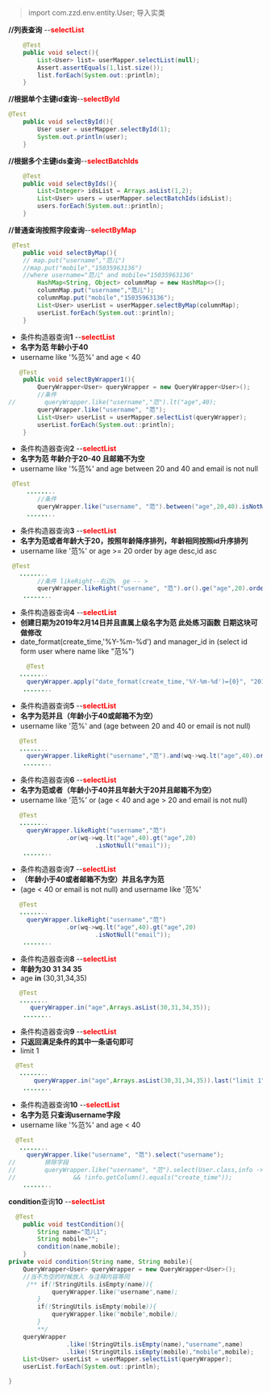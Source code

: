 > import com.zzd.env.entity.User; 导入实类

**//列表查询** --<span style="color:red">**selectList**</span> 

```java
    @Test
    public void select(){
        List<User> list= userMapper.selectList(null);
        Assert.assertEquals(1,list.size());
        list.forEach(System.out::println);
    }
```

**//根据单个主键id查询**--<span style="color:red">**selectById**</span> 

```java
@Test
    public void selectById(){
        User user = userMapper.selectById(1);
        System.out.println(user);
    }
```

**//根据多个主键ids查询**--<span style="color:red">**selectBatchIds**</span> 

```java
    @Test
    public void selectByIds(){
        List<Integer> idsList = Arrays.asList(1,2);
        List<User> users = userMapper.selectBatchIds(idsList);
        users.forEach(System.out::println);
    }
```

**//普通查询按照字段查询**--<span style="color:red">**selectByMap**</span> 

```java
 @Test
    public void selectByMap(){
    // map.put("username","范儿")
    //map.put("mobile","15035963136")
    //where username="范儿" and mobile="15035963136"
        HashMap<String, Object> columnMap = new HashMap<>();
        columnMap.put("username","范儿");
        columnMap.put("mobile","15035963136");
        List<User> userList = userMapper.selectByMap(columnMap);
        userList.forEach(System.out::println);
    }
```


 * 条件构造器查询**1** --<span style="color:red">**selectList**</span> 
 * **名字为范 年龄小于40**
 * username like '%范%' and age < 40

```java
   @Test
    public void selectByWrapper1(){
        QueryWrapper<User> queryWrapper = new QueryWrapper<User>();
        //条件
//        queryWrapper.like("username","范").lt("age",40);
        queryWrapper.like("username", "范");
        List<User> userList = userMapper.selectList(queryWrapper);
        userList.forEach(System.out::println);
    }
```

 * 条件构造器查询**2** --<span style="color:red">**selectList**</span> 
 * **名字为范 年龄介于20-40 且邮箱不为空**
 * username like '%范%' and age between 20 and 40 and email is not null

```java
 @Test
     ........
        //条件
        queryWrapper.like("username", "范").between("age",20,40).isNotNull("email");
     ........

```

 * 条件构造器查询**3** --<span style="color:red">**selectList**</span> 
 * **名字为范或者年龄大于20，按照年龄降序排列，年龄相同按照id升序排列**
 * username like '范%' or age >= 20  order by age desc,id asc

```java
 @Test
   ........
        //条件 likeRight--右边%  ge -- >
        queryWrapper.likeRight("username", "范").or().ge("age",20).orderByDesc("age").orderByAsc("id");
    ........
```

 * 条件构造器查询**4** --<span style="color:red">**selectList**</span> 
 * **创建日期为2019年2月14日并且直属上级名字为范 此处练习函数  日期这块可做修改**
 * date_format(create_time,'%Y-%m-%d') and manager_id in (select id form user where name like "范%")

```java
     @Test
   ........
     queryWrapper.apply("date_format(create_time,'%Y-%m-%d')={0}", "2019-02-14").inSql("manage_id","select id form user where name like '范%'");
 	........
```

 * 条件构造器查询**5** --<span style="color:red">**selectList**</span> 
 * **名字为范并且（年龄小于40或邮箱不为空）**
 * username like '范%' and (age between 20 and 40 or email is not null)

```java
   @Test
   ........   
     queryWrapper.likeRight("username","范").and(wq->wq.lt("age",40).or().isNotNull("email"));
	........
```

 * 条件构造器查询**6** --<span style="color:red">**selectList**</span> 
 * **名字为范或者（年龄小于40并且年龄大于20并且邮箱不为空）**
 * username like '范%' or (age < 40 and age > 20  and email is not null)
 

```java
   @Test
   ........   
     queryWrapper.likeRight("username","范")
                .or(wq->wq.lt("age",40).gt("age",20)
                        .isNotNull("email"));
	........
```

 * 条件构造器查询**7** --<span style="color:red">**selectList**</span> 
 * **（年龄小于40或者邮箱不为空）并且名字为范**
 * (age < 40 or email is not null) and username like '范%'

```java
   @Test
   ........   
     queryWrapper.likeRight("username","范")
                .or(wq->wq.lt("age",40).gt("age",20)
                        .isNotNull("email"));
	........
```

 * 条件构造器查询**8** --<span style="color:red">**selectList**</span> 
 * **年龄为30 31 34 35**
 * age **in** (30,31,34,35)

```java
   @Test
   ........   
      queryWrapper.in("age",Arrays.asList(30,31,34,35));
	........
```

 * 条件构造器查询**9** --<span style="color:red">**selectList**</span> 
 * **只返回满足条件的其中一条语句即可**
 * limit 1

```java
  @Test
   ........   
       queryWrapper.in("age",Arrays.asList(30,31,34,35)).last("limit 1");
	........
```

 * 条件构造器查询**10** --<span style="color:red">**selectList**</span> 
 * **名字为范  只查询username字段**
 * username like '%范%' and age < 40

```java
  @Test
   ........   
     queryWrapper.like("username", "范").select("username");
//        排除字段
//        queryWrapper.like("username", "范").select(User.class,info -> !info.getColumn().equals("mobile")
//                && !info.getColumn().equals("create_time"));
	........
```

**condition**查询**10** --<span style="color:red">**selectList**</span> 

```java
  @Test
    public void testCondition(){
        String name="范儿1";
        String mobile="";
        condition(name,mobile);
    }
private void condition(String name, String mobile){
    QueryWrapper<User> queryWrapper = new QueryWrapper<User>();
	//当不为空的时候放入 与注释内容等同
     /** if(!StringUtils.isEmpty(name)){
            queryWrapper.like("username",name);
        }
        if(!StringUtils.isEmpty(mobile)){
            queryWrapper.like("mobile",mobile);
        }
        **/
    queryWrapper
                .like(!StringUtils.isEmpty(name),"username",name)
                .like(!StringUtils.isEmpty(mobile),"mobile",mobile);
    List<User> userList = userMapper.selectList(queryWrapper);
    userList.forEach(System.out::println);

}
```

